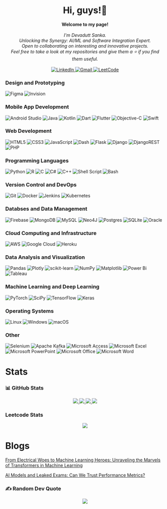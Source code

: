 



<h1 align="center">Hi, guys!👋</h1>
<!-- About me-->
<p align="center">
    <b>Welcome to my page!</b><br><br>
    <i>
        I'm Devadutt Sanka.<br>
        Unlocking the Synergy: AI/ML and Software Integration Expert.<br>
        Open to collaborating on interesting and innovative projects.<br>
        Feel free to take a look at my repositories and give them a ⭐️ if you find them useful.<br>
    </i><br>
    <a href="https://www.linkedin.com/in/devaduttsanka">
        <img src="https://img.shields.io/badge/LinkedIn-blue?style=flat-square&logo=linkedin" alt="LinkedIn">
    </a>
    <a href="mailto:sanka.devadutt1@gmail.com">
        <img src="https://img.shields.io/badge/Gmail-D14836?style=for-the-badge&logo=gmail&logoColor=white" alt="Gmail">
    </a>
    <a href="https://leetcode.com/SankaDevadutt">
        <img src="https://img.shields.io/badge/LeetCode-blue?style=flat-square&logo=LeetCode" alt="LeetCode">
    </a>
</p>


<!-- Skills that I posses and used in few projects-->
<!-- Click the skill to find the projects where I used them-->
### Design and Prototyping
![Figma](https://img.shields.io/badge/figma-%23F24E1E.svg?style=for-the-badge&logo=figma&logoColor=white)
![Invision](https://img.shields.io/badge/invision-FF3366?style=for-the-badge&logo=invision&logoColor=white)

### Mobile App Development
![Android Studio](https://img.shields.io/badge/Android%20Studio-3DDC84.svg?style=for-the-badge&logo=android-studio&logoColor=white)
![Java](https://img.shields.io/badge/java-%23ED8B00.svg?style=for-the-badge&logo=openjdk&logoColor=white)
![Kotlin](https://img.shields.io/badge/kotlin-%237F52FF.svg?style=for-the-badge&logo=kotlin&logoColor=white)
![Dart](https://img.shields.io/badge/dart-%230175C2.svg?style=for-the-badge&logo=dart&logoColor=white)
![Flutter](https://img.shields.io/badge/Flutter-%2302569B.svg?style=for-the-badge&logo=Flutter&logoColor=white)
![Objective-C](https://img.shields.io/badge/OBJECTIVE--C-%233A95E3.svg?style=for-the-badge&logo=apple&logoColor=white)
![Swift](https://img.shields.io/badge/swift-F54A2A?style=for-the-badge&logo=swift&logoColor=white)

### Web Development
![HTML5](https://img.shields.io/badge/html5-%23E34F26.svg?style=for-the-badge&logo=html5&logoColor=white)
![CSS3](https://img.shields.io/badge/css3-%231572B6.svg?style=for-the-badge&logo=css3&logoColor=white)
![JavaScript](https://img.shields.io/badge/javascript-%23323330.svg?style=for-the-badge&logo=javascript&logoColor=%23F7DF1E)
![Dash](https://img.shields.io/badge/dash-008DE4?style=for-the-badge&logo=dash&logoColor=white)
![Flask](https://img.shields.io/badge/flask-%23000.svg?style=for-the-badge&logo=flask&logoColor=white)
![Django](https://img.shields.io/badge/django-%23092E20.svg?style=for-the-badge&logo=django&logoColor=white)
![DjangoREST](https://img.shields.io/badge/DJANGO-REST-ff1709?style=for-the-badge&logo=django&logoColor=white&color=ff1709&labelColor=gray)
![PHP](https://img.shields.io/badge/PHP-777BB4?style=for-the-badge&logo=php&logoColor=white)
<!--![Express.js](https://img.shields.io/badge/express.js-%23404d59.svg?style=for-the-badge&logo=express&logoColor=%2361DAFB)
![Bootstrap](https://img.shields.io/badge/bootstrap-%238511FA.svg?style=for-the-badge&logo=bootstrap&logoColor=white)
![React](https://img.shields.io/badge/react-%2320232a.svg?style=for-the-badge&logo=react&logoColor=%2361DAFB)
![NodeJS](https://img.shields.io/badge/node.js-6DA55F?style=for-the-badge&logo=node.js&logoColor=white)-->

### Programming Languages
![Python](https://img.shields.io/badge/python-3670A0?style=for-the-badge&logo=python&logoColor=ffdd54)
![R](https://img.shields.io/badge/r-%23276DC3.svg?style=for-the-badge&logo=r&logoColor=white)
![C](https://img.shields.io/badge/c-%2300599C.svg?style=for-the-badge&logo=c&logoColor=white)
![C#](https://img.shields.io/badge/c%23-%23239120.svg?style=for-the-badge&logo=c-sharp&logoColor=white)
![C++](https://img.shields.io/badge/c++-%2300599C.svg?style=for-the-badge&logo=c%2B%2B&logoColor=white)
![Shell Script](https://img.shields.io/badge/shell_script-%23121011.svg?style=for-the-badge&logo=gnu-bash&logoColor=white)
![Bash](https://img.shields.io/badge/bash-black?style=for-the-badge&logo=gnu-bash&logoColor=white)

### Version Control and DevOps
![Git](https://img.shields.io/badge/GIT-E44C30?style=for-the-badge&logo=git&logoColor=white)
![Docker](https://img.shields.io/badge/Docker-2CA5E0?style=for-the-badge&logo=docker&logoColor=white)
![Jenkins](https://img.shields.io/badge/jenkins-%232C5263.svg?style=for-the-badge&logo=jenkins&logoColor=white)
![Kubernetes](https://img.shields.io/badge/kubernetes-%23326ce5.svg?style=for-the-badge&logo=kubernetes&logoColor=white)

### Databses and Data Management
![Firebase](https://img.shields.io/badge/firebase-%23039BE5.svg?style=for-the-badge&logo=firebase)
![MongoDB](https://img.shields.io/badge/MongoDB-%234ea94b.svg?style=for-the-badge&logo=mongodb&logoColor=white)
![MySQL](https://img.shields.io/badge/mysql-%2300f.svg?style=for-the-badge&logo=mysql&logoColor=white)
![Neo4J](https://img.shields.io/badge/Neo4j-008CC1?style=for-the-badge&logo=neo4j&logoColor=white)
![Postgres](https://img.shields.io/badge/postgres-%23316192.svg?style=for-the-badge&logo=postgresql&logoColor=white)
![SQLite](https://img.shields.io/badge/sqlite-%2307405e.svg?style=for-the-badge&logo=sqlite&logoColor=white)
![Oracle](https://img.shields.io/badge/Oracle-F80000?style=for-the-badge&logo=oracle&logoColor=white)

### Cloud Computing and Infrastructure
![AWS](https://img.shields.io/badge/AWS-%23FF9900.svg?style=for-the-badge&logo=amazon-aws&logoColor=white)
![Google Cloud](https://img.shields.io/badge/GoogleCloud-%234285F4.svg?style=for-the-badge&logo=google-cloud&logoColor=white)
![Heroku](https://img.shields.io/badge/heroku-%23430098.svg?style=for-the-badge&logo=heroku&logoColor=white)

### Data Analysis and Visualization
![Pandas](https://img.shields.io/badge/pandas-%23150458.svg?style=for-the-badge&logo=pandas&logoColor=white)
![Plotly](https://img.shields.io/badge/Plotly-%233F4F75.svg?style=for-the-badge&logo=plotly&logoColor=white)
![scikit-learn](https://img.shields.io/badge/scikit--learn-%23F7931E.svg?style=for-the-badge&logo=scikit-learn&logoColor=white)
![NumPy](https://img.shields.io/badge/numpy-%23013243.svg?style=for-the-badge&logo=numpy&logoColor=white)
![Matplotlib](https://img.shields.io/badge/Matplotlib-%23ffffff.svg?style=for-the-badge&logo=Matplotlib&logoColor=black)
![Power Bi](https://img.shields.io/badge/power_bi-F2C811?style=for-the-badge&logo=powerbi&logoColor=black)
![Tableau](https://img.shields.io/badge/Tableau-E97627?style=for-the-badge&logo=Tableau&logoColor=white)

### Machine Learning and Deep Learning
![PyTorch](https://img.shields.io/badge/PyTorch-%23EE4C2C.svg?style=for-the-badge&logo=PyTorch&logoColor=white)
![SciPy](https://img.shields.io/badge/SciPy-%230C55A5.svg?style=for-the-badge&logo=scipy&logoColor=%white)
![TensorFlow](https://img.shields.io/badge/TensorFlow-%23FF6F00.svg?style=for-the-badge&logo=TensorFlow&logoColor=white)
![Keras](https://img.shields.io/badge/Keras-%23D00000.svg?style=for-the-badge&logo=Keras&logoColor=white)

### Operating Systems
![Linux](https://img.shields.io/badge/Linux-FCC624?style=for-the-badge&logo=linux&logoColor=black)
![Windows](https://img.shields.io/badge/Windows-0078D6?style=for-the-badge&logo=windows&logoColor=white)
![macOS](https://img.shields.io/badge/mac%20os-000000?style=for-the-badge&logo=macos&logoColor=F0F0F0)

### Other
![Selenium](https://img.shields.io/badge/-selenium-%43B02A?style=for-the-badge&logo=selenium&logoColor=white)
![Apache Kafka](https://img.shields.io/badge/Apache%20Kafka-000?style=for-the-badge&logo=apachekafka)
![Microsoft Access](https://img.shields.io/badge/Microsoft_Access-A4373A?style=for-the-badge&logo=microsoft-access&logoColor=white)
![Microsoft Excel](https://img.shields.io/badge/Microsoft_Excel-217346?style=for-the-badge&logo=microsoft-excel&logoColor=white)
![Microsoft PowerPoint](https://img.shields.io/badge/Microsoft_PowerPoint-B7472A?style=for-the-badge&logo=microsoft-powerpoint&logoColor=white)
![Microsoft Office](https://img.shields.io/badge/Microsoft_Office-D83B01?style=for-the-badge&logo=microsoft-office&logoColor=white)
![Microsoft Word](https://img.shields.io/badge/Microsoft_Word-2B579A?style=for-the-badge&logo=microsoft-word&logoColor=white)
<!--![Postman](https://img.shields.io/badge/Postman-FF6C37?style=for-the-badge&logo=postman&logoColor=white)-->


<!-- Github Statastics-->
# Stats
<h3>📊 GitHub Stats</h3>
<p align="center">
  <a href="https://github.com/sankadevadutt">
    <img src="http://github-profile-summary-cards.vercel.app/api/cards/profile-details?username=sankadevadutt&theme=radical" />
  </a>
  <a href="https://github.com/sankadevadutt">
    <img src="https://github-readme-streak-stats.herokuapp.com/?user=sankadevadutt&hide_border=true&card_width=338&theme=radical" />
  </a>
  <a href="https://github.com/sankadevadutt">
    <img src="http://github-profile-summary-cards.vercel.app/api/cards/stats?username=sankadevadutt&theme=radical" />
  </a>
  <a href="https://github.com/sankadevadutt">
    <img src="https://github-readme-stats-sigma-five.vercel.app/api/top-langs/?username=sankadevadutt&langs_count=10&exclude_repo=&hide=jupyter%20notebook,vim%20script,cmake,makefile,batchfile,emacs%20lisp,css,html&layout=default&card_width=699&hide_border=true&theme=radical" />
  </a>
</p>
<h3>Leetcode Stats</h3>
<p align="center">
    <img src = "https://leetcard.jacoblin.cool/SankaDevadutt?ext=activity"/>
</p>

# Blogs
<a href="https://medium.com/@devadutt.sanka/from-electrical-woes-to-machine-learning-heroes-unraveling-the-marvels-of-transformers-in-machine-4a9ca48765b4?source=friends_link&sk=a2a7480df156cd46e350a932e0b4b0cf">From Electrical Woes to Machine Learning Heroes: Unraveling the Marvels of Transformers in Machine Learning</a>

<a href="https://medium.com/@devadutt.sanka/ai-models-and-leaked-exams-can-we-trust-performance-metrics-52eae71ee1c1">AI Models and Leaked Exams: Can We Trust Performance Metrics?</a>

<!-- Random Developer Quotes-->
### ✍️ Random Dev Quote
<p align="center">
  <a href="https://github.com/sankadevadutt">
    <img src="https://quotes-github-readme.vercel.app/api?type=horizontal&theme=radical" />
  </a>
</p>

